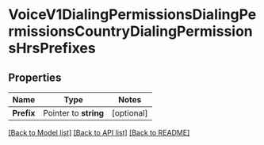 # VoiceV1DialingPermissionsDialingPermissionsCountryDialingPermissionsHrsPrefixes

## Properties
Name | Type | Notes
------------ | ------------- | -------------
**Prefix** | Pointer to **string** | [optional] 

[[Back to Model list]](../README.md#documentation-for-models) [[Back to API list]](../README.md#documentation-for-api-endpoints) [[Back to README]](../README.md)


